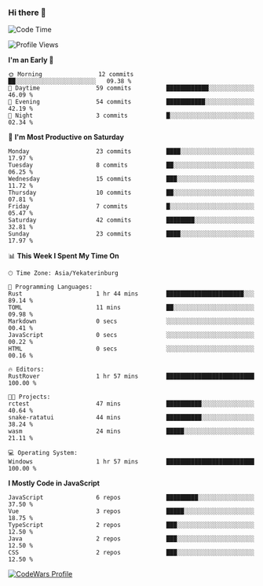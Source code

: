 ### Hi there 👋

<!--START_SECTION:waka-->
![Code Time](http://img.shields.io/badge/Code%20Time-197%20hrs%209%20mins-blue)

![Profile Views](http://img.shields.io/badge/Profile%20Views-0-blue)

**I'm an Early 🐤** 

```text
🌞 Morning                12 commits          ██░░░░░░░░░░░░░░░░░░░░░░░   09.38 % 
🌆 Daytime                59 commits          ████████████░░░░░░░░░░░░░   46.09 % 
🌃 Evening                54 commits          ███████████░░░░░░░░░░░░░░   42.19 % 
🌙 Night                  3 commits           █░░░░░░░░░░░░░░░░░░░░░░░░   02.34 % 
```
📅 **I'm Most Productive on Saturday** 

```text
Monday                   23 commits          ████░░░░░░░░░░░░░░░░░░░░░   17.97 % 
Tuesday                  8 commits           ██░░░░░░░░░░░░░░░░░░░░░░░   06.25 % 
Wednesday                15 commits          ███░░░░░░░░░░░░░░░░░░░░░░   11.72 % 
Thursday                 10 commits          ██░░░░░░░░░░░░░░░░░░░░░░░   07.81 % 
Friday                   7 commits           █░░░░░░░░░░░░░░░░░░░░░░░░   05.47 % 
Saturday                 42 commits          ████████░░░░░░░░░░░░░░░░░   32.81 % 
Sunday                   23 commits          ████░░░░░░░░░░░░░░░░░░░░░   17.97 % 
```


📊 **This Week I Spent My Time On** 

```text
🕑︎ Time Zone: Asia/Yekaterinburg

💬 Programming Languages: 
Rust                     1 hr 44 mins        ██████████████████████░░░   89.14 % 
TOML                     11 mins             ██░░░░░░░░░░░░░░░░░░░░░░░   09.98 % 
Markdown                 0 secs              ░░░░░░░░░░░░░░░░░░░░░░░░░   00.41 % 
JavaScript               0 secs              ░░░░░░░░░░░░░░░░░░░░░░░░░   00.22 % 
HTML                     0 secs              ░░░░░░░░░░░░░░░░░░░░░░░░░   00.16 % 

🔥 Editors: 
RustRover                1 hr 57 mins        █████████████████████████   100.00 % 

🐱‍💻 Projects: 
rctest                   47 mins             ██████████░░░░░░░░░░░░░░░   40.64 % 
snake-ratatui            44 mins             ██████████░░░░░░░░░░░░░░░   38.24 % 
wasm                     24 mins             █████░░░░░░░░░░░░░░░░░░░░   21.11 % 

💻 Operating System: 
Windows                  1 hr 57 mins        █████████████████████████   100.00 % 
```

**I Mostly Code in JavaScript** 

```text
JavaScript               6 repos             █████████░░░░░░░░░░░░░░░░   37.50 % 
Vue                      3 repos             █████░░░░░░░░░░░░░░░░░░░░   18.75 % 
TypeScript               2 repos             ███░░░░░░░░░░░░░░░░░░░░░░   12.50 % 
Java                     2 repos             ███░░░░░░░░░░░░░░░░░░░░░░   12.50 % 
CSS                      2 repos             ███░░░░░░░░░░░░░░░░░░░░░░   12.50 % 
```




<!--END_SECTION:waka-->

[![CodeWars Profile](https://www.codewars.com/users/jange4ik/badges/small)](https://www.codewars.com/users/jange4ik)
